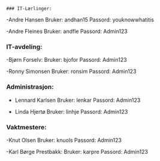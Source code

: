 	### IT-Lærlinger:
-Andre Hansen
Bruker: andhan15
Passord: youknowwhatitis

-Andre Fleines
Bruker: andfle
Passord: Admin123

### IT-avdeling:
-Bjørn Forselv:
Bruker: bjofor
Passord: Admin123

-Ronny Simonsen
Bruker: ronsim
Passord: Admin123

### Administrasjon:
- Lennard Karlsen
Bruker: lenkar
Passord: Admin123

- Linda Hjertø
Bruker: linhje
Passord: Admin123

### Vaktmestere:
-Knut Olsen
Bruker: knuols
Passord: Admin123

-Karl Børge Prestbakk:
Bruker: karpre
Passord: Admin123

